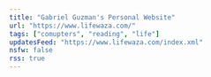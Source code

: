 ```yaml
---
title: "Gabriel Guzman's Personal Website"
url: "https://www.lifewaza.com/"
tags: ["comupters", "reading", "life"]
updatesFeed: "https://www.lifewaza.com/index.xml"
nsfw: false
rss: true
---
```


